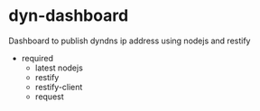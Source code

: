 # dyn-dashboard
Dashboard to publish dyndns ip address using nodejs and restify
* required
  * latest nodejs
  * restify
  * restify-client
  * request